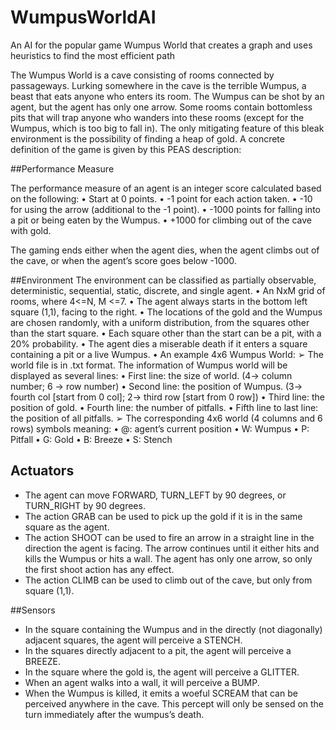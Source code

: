 # WumpusWorldAI
An AI for the popular game Wumpus World that creates a graph and uses heuristics to find the most efficient path

The Wumpus World is a cave consisting of rooms connected by passageways. Lurking somewhere in the cave is the terrible Wumpus, a beast that eats anyone who enters its room. The Wumpus can be shot by an agent, but the agent has only one arrow. Some rooms contain bottomless pits that will trap anyone who wanders into these rooms (except for the Wumpus, which is too big to fall in). The only mitigating feature of this bleak environment is the possibility of finding a heap of gold. A concrete definition of the game is given by this PEAS description:

##Performance Measure

The performance measure of an agent is an integer score calculated based on the following:
• Start at 0 points.
• -1 point for each action taken.
• -10 for using the arrow (additional to the -1 point).
• -1000 points for falling into a pit or being eaten by the Wumpus.
• +1000 for climbing out of the cave with gold.

The gaming ends either when the agent dies, when the agent climbs out of
the cave, or when the agent’s score goes below -1000.

##Environment
The environment can be classified as partially observable, deterministic, sequential, static, discrete, and single agent.
• An NxM grid of rooms, where 4<=N, M <=7.
• The agent always starts in the bottom left square (1,1), facing to the right.
• The locations of the gold and the Wumpus are chosen randomly, with a uniform distribution, from the squares other than the start square.
• Each square other than the start can be a pit, with a 20% probability.
• The agent dies a miserable death if it enters a square containing a pit or a live Wumpus.
• An example 4x6 Wumpus World:
➢ The world file is in .txt format. The information of Wumpus world will be displayed as several lines:
  • First line: the size of world. (4-> column number; 6 -> row number)
  • Second line: the position of Wumpus. (3-> fourth col [start from 0 col]; 2-> third row [start from 0 row])
  • Third line: the position of gold.
  • Fourth line: the number of pitfalls.
  • Fifth line to last line: the position of all pitfalls.
➢ The corresponding 4x6 world (4 columns and 6 rows) symbols meaning:
  • @: agent’s current position 
  • W: Wumpus
  • P: Pitfall
  • G: Gold
  • B: Breeze 
  • S: Stench


## Actuators
- The agent can move FORWARD, TURN_LEFT by 90 degrees, or TURN_RIGHT by 90 degrees.
- The action GRAB can be used to pick up the gold if it is in the same square as the agent.
- The action SHOOT can be used to fire an arrow in a straight line in the direction the agent is facing. The arrow continues until it either hits and kills the Wumpus or hits a wall. The agent has only one arrow, so only the first shoot action has any effect.
- The action CLIMB can be used to climb out of the cave, but only from square (1,1).



##Sensors
- In the square containing the Wumpus and in the directly (not diagonally) adjacent squares, the agent will perceive a STENCH.
- In the squares directly adjacent to a pit, the agent will perceive a BREEZE.
- In the square where the gold is, the agent will perceive a GLITTER.
- When an agent walks into a wall, it will perceive a BUMP.
- When the Wumpus is killed, it emits a woeful SCREAM that can be perceived anywhere in the cave. This percept will only be sensed on the turn immediately after the wumpus’s death.
